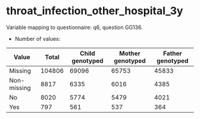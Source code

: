 # throat_infection_other_hospital_3y
Variable mapping to questionnaire: q6, question GG136.
- Number of values:

| Value | Total | Child genotyped | Mother genotyped | Father genotyped |
| ----- | ----- | --------------- | ---------------- | ---------------- |
| Missing | 104806 | 69096 | 65753 | 45833 |
| Non-missing | 8817 | 6335 | 6016 | 4385 |
| No | 8020 | 5774 | 5479 |4021 |
| Yes | 797 | 561 | 537 |364 |



